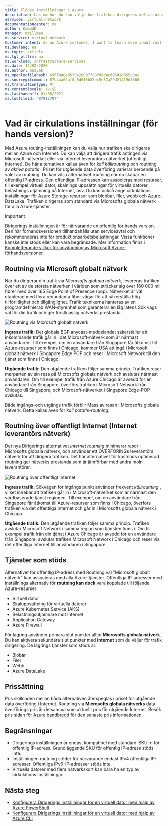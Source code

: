 ```yaml
---
title: Flödes inställningar i Azure
description: Läs om hur du kan välja hur trafiken dirigeras mellan Azure och Internet med cirkulations inställningar.
services: virtual-network
documentationcenter: na
author: KumudD
manager: mtillman
ms.service: virtual-network
Customer intent: As an Azure customer, I want to learn more about routing choices for my internet egress traffic.
ms.devlang: na
ms.topic: article
ms.tgt_pltfrm: na
ms.workload: infrastructure-services
ms.date: 12/02/2020
ms.author: mnayak
ms.openlocfilehash: 656f8a0e0530a20807fc8fddd4cd96d1d955c8ac
ms.sourcegitcommit: 67b44a02af0c8d615b35ec5e57a29d21419d7668
ms.translationtype: MT
ms.contentlocale: sv-SE
ms.lasthandoff: 01/06/2021
ms.locfileid: "97912707"
---
```

# <a name="what-is-routing-preference-preview"></a>Vad är cirkulations inställningar (för hands version)?

Med Azure routing-inställningen kan du välja hur trafiken ska dirigeras mellan Azure och Internet. Du kan välja att dirigera trafik antingen via Microsoft-nätverket eller via Internet leverantörs nätverket (offentligt Internet). De här alternativen kallas även för *kall källroutning* och routning av *aktiva potatis* . Priset för utgående data överföring varierar beroende på valet av routning. Du kan välja alternativet routning när du skapar en offentlig IP-adress. Den offentliga IP-adressen kan associeras med resurser, till exempel virtuell dator, skalnings uppsättningar för virtuella datorer, belastnings utjämning på Internet, osv. Du kan också ange cirkulations inställningar för Azure Storage-resurser som blobbar, filer, webb och Azure-DataLake. Trafiken dirigeras som standard via Microsofts globala nätverk för alla Azure-tjänster.

> [!IMPORTANT]
> Dirigerings inställningen är för närvarande en offentlig för hands version.
> Den här förhandsversionen tillhandahålls utan serviceavtal och rekommenderas inte för produktionsarbetsbelastningar. Vissa funktioner kanske inte stöds eller kan vara begränsade. Mer information finns i [Kompletterande villkor för användning av Microsoft Azure-förhandsversioner](https://azure.microsoft.com/support/legal/preview-supplemental-terms/).

## <a name="routing-via-microsoft-global-network"></a>Routning via Microsoft globalt nätverk

När du dirigerar din trafik via *Microsofts globala nätverk*, levereras trafiken över ett av de största nätverken i världen som sträcker sig över 160 000 mil fibrer med över 165 Edge Point of Presence (pop). Nätverket är väl etablerad med flera redundanta fiber vägar för att säkerställa hög tillförlitlighet och tillgänglighet. Trafik teknikerna hanteras av en programdefinierad WAN-styrenhet som garanterar en låg latens Sök vägs val för din trafik och ger förstklassig nätverks prestanda.

![Routning via Microsoft globalt nätverk](media/routing-preference-overview/route-via-microsoft-global-network.png)

**Ingress trafik:** Det globala BGP anycast-meddelandet säkerställer att inkommande trafik går in i det Microsoft-nätverk som är närmast användaren. Till exempel, om en användare från Singapore får åtkomst till Azure-resurser som finns i Chicago, kommer USA att ingå i Microsoft globalt nätverk i Singapore Edge POP och reser i Microsoft Network till den tjänst som finns i Chicago.

**Utgående trafik:** Den utgående trafiken följer samma princip. Trafiken reser merparten av sin resa på Microsofts globala nätverk och avslutas närmast användaren. Om till exempel trafik från Azure Chicago är avsedd för en användare från Singapore, överförs trafiken i Microsoft Network från Chicago till Singapore, och Microsoft-nätverket i Singapore Edge-POP avslutas.

Både ingångs-och utgångs trafik förblir Mass av resan i Microsofts globala nätverk. Detta kallas även för *kall potatis-routning*.


## <a name="routing-over-public-internet-isp-network"></a>Routning över offentligt Internet (Internet leverantörs nätverk)

Det nya Dirigerings alternativet *Internet routning* minimerar resor i Microsofts globala nätverk, och använder ett ÖVERFÖRINGs leverantörs nätverk för att dirigera trafiken. Det här alternativet för kostnads optimerad routning ger nätverks prestanda som är jämförbar med andra moln leverantörer.

![Routning över offentligt Internet](media/routing-preference-overview/route-via-isp-network.png)

**Ingress trafik:** Sökvägen för ingångs punkt använder frekvent *källroutning* , vilket innebär att trafiken går in i Microsoft-nätverket som är närmast den värdbaserade tjänst regionen. Till exempel, om en användare från Singapore får åtkomst till Azure-resurser som finns i Chicago, överförs trafiken via det offentliga Internet och går in i Microsofts globala nätverk i Chicago.

**Utgående trafik:** Den utgående trafiken följer samma princip. Trafiken avslutar Microsoft Network i samma region som tjänsten finns i. Om till exempel trafik från din tjänst i Azure Chicago är avsedd för en användare från Singapore, avslutar trafiken Microsoft Network i Chicago och reser via det offentliga Internet till användaren i Singapore.

## <a name="supported-services"></a>Tjänster som stöds

Alternativet för offentlig IP-adress med Routning val "Microsoft globalt nätverk" kan associeras med alla Azure-tjänster. Offentliga IP-adresser med inställnings alternativ för **routning kan dock** vara kopplade till följande Azure-resurser:

* Virtuell dator
* Skaluppsättning för virtuella datorer
* Azure Kubernetes Service (AKS)
* Belastningsutjämnare mot Internet
* Application Gateway
* Azure Firewall

För lagring använder primära slut punkter alltid **Microsofts globala nätverk**. Du kan aktivera sekundära slut punkter med **Internet** som du väljer för trafik dirigering. De lagrings tjänster som stöds är:

* Blobar
* Filer
* Webb
* Azure DataLake

## <a name="pricing"></a>Prissättning
Pris skillnaden mellan båda alternativen återspeglas i priset för utgående data överföring i Internet. Routning via **Microsofts globala nätverks** data överförings pris är detsamma som aktuellt pris för utgående Internet. Besök [pris sidan för Azure bandbredd](https://azure.microsoft.com/pricing/details/bandwidth/) för den senaste pris informationen. 

## <a name="limitations"></a>Begränsningar

* Dirigerings inställningen är endast kompatibel med standard-SKU: n för offentlig IP-adress. Grundläggande SKU för offentlig IP-adress stöds inte.
* Inställningen routning stöder för närvarande endast IPv4 offentliga IP-adresser. Offentliga IPv6-IP-adresser stöds inte.
* Virtuella datorer med flera nätverkskort kan bara ha en typ av cirkulations inställningar.


## <a name="next-steps"></a>Nästa steg

* [Konfigurera Dirigerings inställningar för en virtuell dator med hjälp av Azure PowerShell](configure-routing-preference-virtual-machine-powershell.md)
* [Konfigurera Dirigerings inställningar för en virtuell dator med hjälp av Azure CLI](configure-routing-preference-virtual-machine-cli.md)
